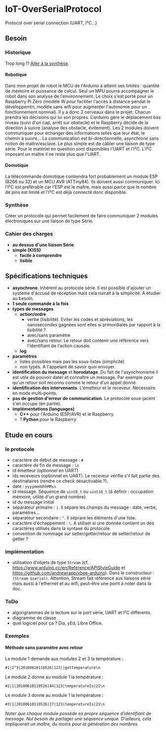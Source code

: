 # IoT-OverSerialProtocol
Protocol over serial connection (UART, I²C...)

## Besoin

### Historique

Trop long !? [Aller à la synthèse](#synthese).

#### Robotique
Dans mon projet de robot le MCU de l'Arduino a atteint ses limites : quantité de mémoire et puissance de calcul. Seul un MPU pourra accompagner le robot dans son analyse de l'environnement. Le choix s'est porté pour un Raspberry Pi Zéro (modèle W pour faciliter l'accès à distance pendat le développemtn, modèle sans wifi pour augmenter l'autonomie pour un fonctionnement nominal).
Il y a donc 2 cerveaux dans le projet. Chacun prendra les décisions qui lui son propres. L'arduino gère le déplacement bas niveau (suivi d'un cap, arrêt sur obstacle) et le Raspberry décide de la direction à suivre (analyse des obstacle, évitement).
Les 2 modules doivent communiquer pour échanger des informations telles que leur état, le chemin à suivre...
La communication est bi-directionnelle, asynchrone sans notion de maître/esclave. Le plus simple est de câbler une liaison de type série. Pour le matériel en question sont disponibles l'UART et l'I²C. L'I²C imposant un maître il ne reste plus que l'UART.

#### Domotique
La télécommande domotique contiendra fort probablement un module ESP (8266 ou 32) et un MCU AVR (ATTiny84). Ils doivent aussi communiquer. Ici l'I²C est préférable car l'ESP est le maître, mais aussi parce que le nombre de pins est limité et l'I²C est déjà connecté donc disponible.


### Synthèse
Créer un protocole qui permet facilement de faire communiquer 2 modules électroniques sur une liaison de type Série.

### Cahier des charges

* **au dessus d'une liaison Série**
* **simple (KISS)**
   * **facile à comprendre**
   * **lisible**

## Spécifications techniques

* **asynchrone**. Inhérent au protocole série. Il est possible d'ajouter un système d'accusé de réception mais cela nuirait à la simplicité. A étudier au besoin.
* **1 seule commande à la fois**
* **types de messages**
   * **action/ordre**
     * verbe (lisibilité). Eviter les codes et abréviations, les nanosecondes gagnées sont elles si primordiales par rapport à la lisibilité ?
     * avec/sans paramètre
     * avec/sans retour. Le retour doit contenir une référence vers l'identifiant de l'action causale.
   * **log**
* **paramètres**
  * listes possibles mais pas les sous-listes (simplicité)
  * non typés. A l'appelant de savoir quoi envoyer.
* **identification du message** et **horodatage**. Du fait de l'asynchronisme il est utile de pouvoir dater et connaître un message. Par exemple pour qu'un retour soit reconnu comme le retour d'un appel donné.
* **identification des intervenants**. L'émetteur et le receveur. Nécessaire en mode multi-points.
* **pas de gestion d'erreur de communication**. Le protocole sous-jacent s'en occupe (en partie).
* **implémentations (languages)**
  * **C++** pour l'Arduino (ESP/AVR) et le Raspberry.
  * ? **Python** pour le Raspberry

## Etude en cours

### le protocole

* caractère de début de message : ```#```
* caractère de fin de message : ```\n```
* id émetteur (optionnel en UART)
* ids receveurs (optionnel en UART). Le receveur vérifie s'il fait partie des destinataires (rendre ce check désactivable ?).
* date : ```yyyymmddhhMMss```
* id message. Séquence de ```uint8_t``` ou ```uint16_t``` (à définir : occupation mémoire, utilité d'un grand nombre).
* id du message initial
* séparateur primaire : ```|```. Il sépare les champs du message : date, verbe, paramètres...
* séparateur secondaire : ```^```. Il séprare les éléments d'une liste.
* caractère d'échappement : ```\```. A utiliser si une donnée contient un des caractères utilisés dans la syntaxe du protocole.
* convention de nommage sur setter/getter/retour de setter/retour de getter ?

### implémentation

* utilisation d'objets de type ```Stream``` (cf. https://www.arduino.cc/en/Reference/APIStyleGuide et https://github.com/andrewrapp/xbee-arduino). Dans le constructeur : ```(Stream &serial)```. Attention, Stream fait référence aux liaisons série mais aussi à l'ethernet et au wifi, peut-être une point à noter dans la doc.

### ToDo

* algorigrammes de la lecture sur le port série, UART et I²C différents.
* diagramme de classe
* quel logiciel pour ça ? Dia, yEd, Libre Office.

### Exemples

#### Méthode sans paramètre avec retour

Le module 1 demande aux modules 2 et 3 la température :
```
#1|2^3|20180610110526|123||getTemperature\n
```

Le module 2 donne au module 1 la température :
```
#2|1|20180610110526|84|123|temperatureIs|21\n
```

Le module 3 donne au module 1 la température :
```
#3|1|20180610110526|17|123|temperatureIs|21\n
```

*Noter que chaque module possède sa propre séquence d'identifiant de message. Nul besoin de partager une séquence unique. D'ailleurs, cela impliquerait un maître, du moins pour la génération des nombres.*
